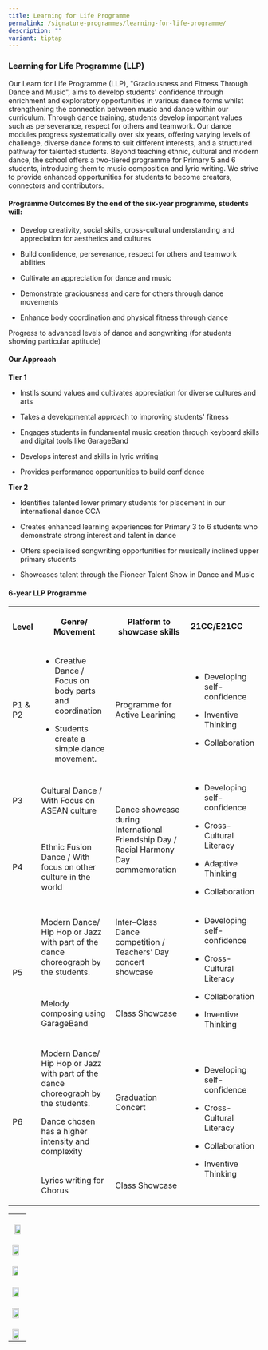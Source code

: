```yaml
---
title: Learning for Life Programme
permalink: /signature-programmes/learning-for-life-programme/
description: ""
variant: tiptap
---
```

<h3><strong>Learning for Life Programme (LLP)</strong></h3>
<p>Our Learn for Life Programme (LLP), "Graciousness and Fitness Through
Dance and Music", aims to develop students' confidence through enrichment
and exploratory opportunities in various dance forms whilst strengthening
the connection between music and dance within our curriculum. Through dance
training, students develop important values such as perseverance, respect
for others and teamwork. Our dance modules progress systematically over
six years, offering varying levels of challenge, diverse dance forms to
suit different interests, and a structured pathway for talented students.
Beyond teaching ethnic, cultural and modern dance, the school offers a
two-tiered programme for Primary 5 and 6 students, introducing them to
music composition and lyric writing. We strive to provide enhanced opportunities
for students to become creators, connectors and contributors.</p>
<h4>Programme Outcomes By the end of the six-year programme, students will:</h4>
<ul data-tight="true" class="tight">
<li>
<p>Develop creativity, social skills, cross-cultural understanding and appreciation
for aesthetics and cultures</p>
</li>
<li>
<p>Build confidence, perseverance, respect for others and teamwork abilities</p>
</li>
<li>
<p>Cultivate an appreciation for dance and music</p>
</li>
<li>
<p>Demonstrate graciousness and care for others through dance movements</p>
</li>
<li>
<p>Enhance body coordination and physical fitness through dance</p>
</li>
</ul>
<p>Progress to advanced levels of dance and songwriting (for students showing
particular aptitude)</p>
<h4>Our Approach</h4>
<p><strong>Tier 1</strong>
</p>
<ul data-tight="true" class="tight">
<li>
<p>Instils sound values and cultivates appreciation for diverse cultures
and arts</p>
</li>
<li>
<p>Takes a developmental approach to improving students' fitness</p>
</li>
<li>
<p>Engages students in fundamental music creation through keyboard skills
and digital tools like GarageBand</p>
</li>
<li>
<p>Develops interest and skills in lyric writing</p>
</li>
<li>
<p>Provides performance opportunities to build confidence</p>
</li>
</ul>
<p><strong>Tier 2</strong>
</p>
<ul data-tight="true" class="tight">
<li>
<p>Identifies talented lower primary students for placement in our international
dance CCA</p>
</li>
<li>
<p>Creates enhanced learning experiences for Primary 3 to 6 students who
demonstrate strong interest and talent in dance</p>
</li>
<li>
<p>Offers specialised songwriting opportunities for musically inclined upper
primary students</p>
</li>
<li>
<p>Showcases talent through the Pioneer Talent Show in Dance and Music</p>
</li>
</ul>
<h4>6-year LLP Programme</h4>
<table style="minWidth: 100px">
<colgroup>
<col>
<col>
<col>
<col>
</colgroup>
<tbody>
<tr>
<th rowspan="1" colspan="1">
<p>Level</p>
</th>
<th rowspan="1" colspan="1">
<p>Genre/ Movement</p>
</th>
<th rowspan="1" colspan="1">
<p>Platform to
<br>showcase skills</p>
</th>
<td rowspan="1" colspan="1">
<p><strong>21CC/E21CC</strong>
</p>
</td>
</tr>
<tr>
<td rowspan="1" colspan="1">
<p>P1 &amp; P2</p>
</td>
<td rowspan="1" colspan="1">
<ul data-tight="true" class="tight">
<li>
<p>Creative Dance / Focus on body parts and coordination</p>
</li>
<li>
<p>Students create a simple dance movement.</p>
</li>
</ul>
</td>
<td rowspan="1" colspan="1">
<p>Programme for Active Learining</p>
</td>
<td rowspan="1" colspan="1">
<ul data-tight="true" class="tight">
<li>
<p>Developing self-confidence</p>
</li>
<li>
<p>Inventive Thinking</p>
</li>
<li>
<p>Collaboration</p>
</li>
</ul>
</td>
</tr>
<tr>
<td rowspan="1" colspan="1">
<p>P3</p>
</td>
<td rowspan="1" colspan="1">
<p>Cultural Dance / With Focus on ASEAN culture</p>
</td>
<td rowspan="2" colspan="1">
<p>Dance showcase during International Friendship Day / Racial Harmony Day
commemoration</p>
</td>
<td rowspan="2" colspan="1">
<ul data-tight="true" class="tight">
<li>
<p>Developing self-confidence</p>
</li>
<li>
<p>Cross-Cultural Literacy</p>
</li>
<li>
<p>Adaptive Thinking</p>
</li>
<li>
<p>Collaboration</p>
</li>
</ul>
</td>
</tr>
<tr>
<td rowspan="1" colspan="1">
<p>P4</p>
</td>
<td rowspan="1" colspan="1">
<p>Ethnic Fusion Dance / With focus on other culture in the world</p>
</td>
</tr>
<tr>
<td rowspan="2" colspan="1">
<p>P5</p>
</td>
<td rowspan="1" colspan="1">
<p>Modern Dance/ Hip Hop or Jazz with part of the dance choreograph by the
students.</p>
</td>
<td rowspan="1" colspan="1">
<p>Inter–Class Dance competition / Teachers’ Day concert showcase</p>
</td>
<td rowspan="2" colspan="1">
<ul data-tight="true" class="tight">
<li>
<p>Developing self-confidence</p>
</li>
<li>
<p>Cross-Cultural Literacy</p>
</li>
<li>
<p>Collaboration</p>
</li>
<li>
<p>Inventive Thinking</p>
</li>
</ul>
</td>
</tr>
<tr>
<td rowspan="1" colspan="1">
<p>Melody composing using GarageBand&nbsp;</p>
</td>
<td rowspan="1" colspan="1">
<p>Class Showcase</p>
</td>
</tr>
<tr>
<td rowspan="2" colspan="1">
<p>P6</p>
</td>
<td rowspan="1" colspan="1">
<p>Modern Dance/ Hip Hop or Jazz with part of the dance choreograph by the
students.</p>
<p>Dance chosen has a higher intensity and complexity</p>
</td>
<td rowspan="1" colspan="1">
<p>Graduation Concert</p>
</td>
<td rowspan="2" colspan="1">
<ul data-tight="true" class="tight">
<li>
<p>Developing self-confidence</p>
</li>
<li>
<p>Cross-Cultural Literacy</p>
</li>
<li>
<p>Collaboration</p>
</li>
<li>
<p>Inventive Thinking</p>
</li>
</ul>
</td>
</tr>
<tr>
<td rowspan="1" colspan="1">
<p>Lyrics writing for Chorus</p>
</td>
<td rowspan="1" colspan="1">
<p>Class Showcase</p>
</td>
</tr>
</tbody>
</table>
<table style="minWidth: 25px">
<colgroup>
<col>
</colgroup>
<tbody>
<tr>
<th rowspan="1" colspan="1">
<p></p>
<div class="isomer-image-wrapper">
<img style="width: 80%;" height="auto" width="100%" alt="" src="/images/LLP_1.png">
</div>
</th>
</tr>
<tr>
<td rowspan="1" colspan="1">
<p></p>
<div class="isomer-image-wrapper">
<img style="width: 80%;" height="auto" width="100%" alt="" src="/images/LLP_2.png">
</div>
</td>
</tr>
<tr>
<td rowspan="1" colspan="1">
<p></p>
<div class="isomer-image-wrapper">
<img style="width: 75%;" height="auto" width="100%" alt="" src="/images/LLP_3.png">
</div>
</td>
</tr>
<tr>
<td rowspan="1" colspan="1">
<p></p>
<div class="isomer-image-wrapper">
<img style="width: 80%;" height="auto" width="100%" alt="" src="/images/LLP_4.png">
</div>
</td>
</tr>
<tr>
<td rowspan="1" colspan="1">
<p></p>
<div class="isomer-image-wrapper">
<img style="width: 80%;" height="auto" width="100%" alt="" src="/images/LLP_5.png">
</div>
</td>
</tr>
<tr>
<td rowspan="1" colspan="1">
<p></p>
<div class="isomer-image-wrapper">
<img style="width: 80%;" height="auto" width="100%" alt="" src="/images/LLP_6.png">
</div>
</td>
</tr>
</tbody>
</table>
<p></p>